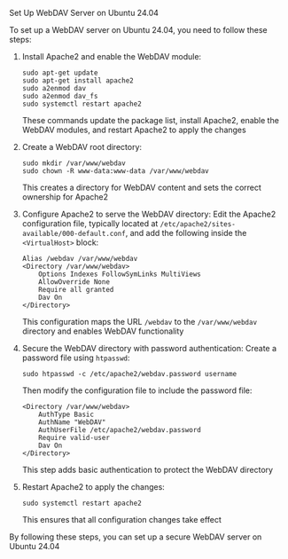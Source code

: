 Set Up WebDAV Server on Ubuntu 24.04

To set up a WebDAV server on Ubuntu 24.04, you need to follow these steps:

1. Install Apache2 and enable the WebDAV module:
   ```
   sudo apt-get update
   sudo apt-get install apache2
   sudo a2enmod dav
   sudo a2enmod dav_fs
   sudo systemctl restart apache2
   ```
   These commands update the package list, install Apache2, enable the WebDAV modules, and restart Apache2 to apply the changes

2. Create a WebDAV root directory:
   ```
   sudo mkdir /var/www/webdav
   sudo chown -R www-data:www-data /var/www/webdav
   ```
   This creates a directory for WebDAV content and sets the correct ownership for Apache2

3. Configure Apache2 to serve the WebDAV directory:
   Edit the Apache2 configuration file, typically located at `/etc/apache2/sites-available/000-default.conf`, and add the following inside the `<VirtualHost>` block:
   ```
   Alias /webdav /var/www/webdav
   <Directory /var/www/webdav>
       Options Indexes FollowSymLinks MultiViews
       AllowOverride None
       Require all granted
       Dav On
   </Directory>
   ```
   This configuration maps the URL `/webdav` to the `/var/www/webdav` directory and enables WebDAV functionality

4. Secure the WebDAV directory with password authentication:
   Create a password file using `htpasswd`:
   ```
   sudo htpasswd -c /etc/apache2/webdav.password username
   ```
   Then modify the configuration file to include the password file:
   ```
   <Directory /var/www/webdav>
       AuthType Basic
       AuthName "WebDAV"
       AuthUserFile /etc/apache2/webdav.password
       Require valid-user
       Dav On
   </Directory>
   ```
   This step adds basic authentication to protect the WebDAV directory

5. Restart Apache2 to apply the changes:
   ```
   sudo systemctl restart apache2
   ```
   This ensures that all configuration changes take effect

By following these steps, you can set up a secure WebDAV server on Ubuntu 24.04